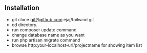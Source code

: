 ## Installation

- git clone git@github.com:ejaj/tailwind.git
- cd directory.
- run composer update command
- change database name as you want
- run php artisan migrate command
- browse http:your-localhost-url/projectname for showing item list


